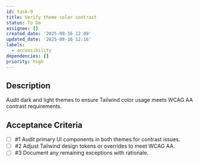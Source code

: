 ```yaml
---
id: task-9
title: Verify theme color contrast
status: To Do
assignee: []
created_date: '2025-09-16 12:09'
updated_date: '2025-09-16 12:16'
labels:
  - accessibility
dependencies: []
priority: high
---
```


## Description

Audit dark and light themes to ensure Tailwind color usage meets WCAG AA contrast requirements.

## Acceptance Criteria
<!-- AC:BEGIN -->
- [ ] #1 Audit primary UI components in both themes for contrast issues.
- [ ] #2 Adjust Tailwind design tokens or overrides to meet WCAG AA.
- [ ] #3 Document any remaining exceptions with rationale.
<!-- AC:END -->
